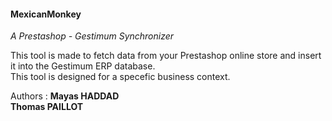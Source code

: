 <h4>MexicanMonkey</h4>
<i>A Prestashop - Gestimum Synchronizer</i><br/>
<p>This tool is made to fetch data from your Prestashop online store and insert it into the Gestimum ERP database.<br/>
This tool is designed for a specefic business context.</p>
Authors : <strong>Mayas HADDAD</strong><br/>
<strong>Thomas PAILLOT</strong>
